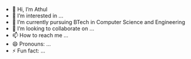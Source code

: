 - 👋 Hi, I’m Athul 
- 👀 I’m interested in ...
- 🌱 I’m currently pursuing BTech in Computer Science and Engineering 
- 💞️ I’m looking to collaborate on ...
- 📫 How to reach me ...
- 😄 Pronouns: ...
- ⚡ Fun fact: ...

<!---
21cs076/21cs076 is a ✨ special ✨ repository because its `README.md` (this file) appears on your GitHub profile.
You can click the Preview link to take a look at your changes.
--->
